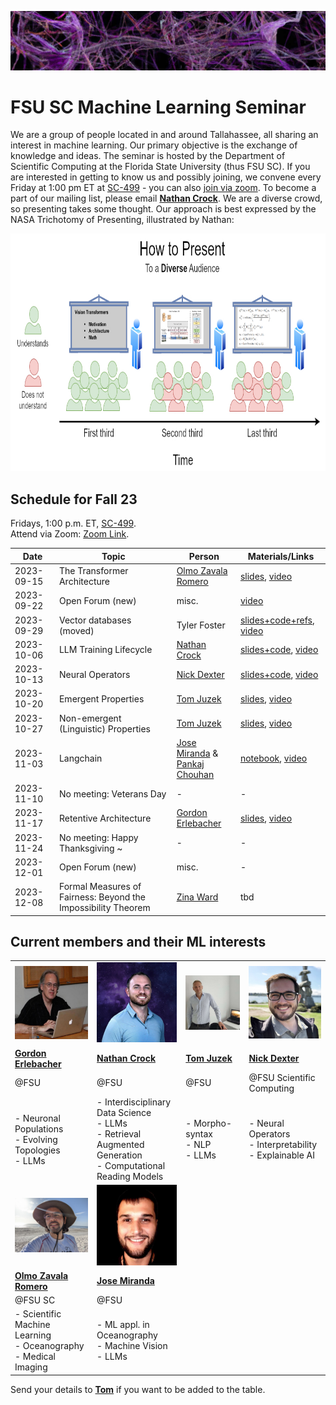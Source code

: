 ![Inspiring_banner](inspiring_banner2.jpg)

# FSU SC Machine Learning Seminar

We are a group of people located in and around Tallahassee, all sharing an interest in machine learning. Our primary objective is the exchange of knowledge and ideas. The seminar is hosted by the Department of Scientific Computing at the Florida State University (thus FSU SC). If you are interested in getting to know us and possibly joining, we convene every Friday at 1:00 pm ET at [SC-499](https://goo.gl/maps/BJLxE3Q7H1MTBqMu6) - you can also [join via zoom](https://fsu.zoom.us/j/9038137210). To become a part of our mailing list, please email [**Nathan Crock**](https://www.sc.fsu.edu/people?uid=ndc08). We are a diverse crowd, so presenting takes some thought. Our approach is best expressed by the NASA Trichotomy of Presenting, illustrated by Nathan: 

<div align="center">
<img src="member_jpgs/columbian_trichotomy.jpg" alt="columbian_trichotomy.jpg" width="900" height="380">
</div>

## Schedule for Fall 23

Fridays, 1:00 p.m. ET, [SC-499](https://goo.gl/maps/BJLxE3Q7H1MTBqMu6). <br />
Attend via Zoom: [Zoom Link](https://fsu.zoom.us/j/9038137210). <br />

| Date       | Topic        | Person | Materials/Links | 
|------------|--------------|--------|-----------------|
| 2023-09-15 | The Transformer Architecture | [Olmo Zavala Romero](https://www.sc.fsu.edu/people?uid=osz09) | [slides](materials/olmo_zavala/wk3_OZR_transformer.pdf), [video](https://www.youtube.com/watch?v=qqC3qCfrRx4&list=PL9tqMq5NvS1Nugw1sii6IKsB_8RJ9GqYj&index=3&pp=iAQB) |
| 2023-09-22 | Open Forum (new) | misc. | [video](https://www.youtube.com/watch?v=qoZg7Ihp-0g&list=PL9tqMq5NvS1Nugw1sii6IKsB_8RJ9GqYj&index=2&pp=iAQB) |
| 2023-09-29 | Vector databases (moved) | Tyler Foster | [slides+code+refs](materials/tyler_foster), [video](https://www.youtube.com/watch?v=bJbbYm4ixKk&list=PL9tqMq5NvS1Nugw1sii6IKsB_8RJ9GqYj&index=4&pp=iAQB) |
| 2023-10-06 | LLM Training Lifecycle | [Nathan Crock](https://www.sc.fsu.edu/people?uid=ndc08) | [slides+code](materials/nathan_crock),  [video](https://www.youtube.com/watch?v=1bO0jGnoCOA&list=PL9tqMq5NvS1Nugw1sii6IKsB_8RJ9GqYj&index=1&pp=iAQB) |
| 2023-10-13 | Neural Operators | [Nick Dexter](https://www.sc.fsu.edu/people?uid=nd22f) | [slides+code](materials/nick_dexter/), [video](https://www.youtube.com/watch?v=94IGMBhdEYQ&list=PL9tqMq5NvS1Nugw1sii6IKsB_8RJ9GqYj&index=5&pp=iAQB) |
| 2023-10-20 | Emergent Properties | [Tom Juzek](https://modlang.fsu.edu/person/tom-juzek) | [slides](materials/tom_juzek/2023-10-20_SCML_Emergent_properties.pdf), [video](https://www.youtube.com/watch?v=OGov6-FeAW8&list=PL9tqMq5NvS1Nugw1sii6IKsB_8RJ9GqYj&index=4) |
| 2023-10-27 | Non-emergent (Linguistic) Properties | [Tom Juzek](https://modlang.fsu.edu/person/tom-juzek) | [slides](materials/tom_juzek/2023-10-27_SCML_Non-emergent_properties.pdf), [video](https://www.youtube.com/watch?v=5brerSm4Aik&list=PL9tqMq5NvS1Nugw1sii6IKsB_8RJ9GqYj&index=3) |
| 2023-11-03 | Langchain | [Jose Miranda](https://www.sc.fsu.edu/people?uid=jrm22n) & <br /> [Pankaj Chouhan](https://www.sc.fsu.edu/people?uid=pc19d) | [notebook](materials/pankaj_chouhan_jose_miranda/), [video](https://www.youtube.com/watch?v=upoGkywOpwY&list=PL9tqMq5NvS1Nugw1sii6IKsB_8RJ9GqYj&index=2)   |
| 2023-11-10 | No meeting: Veterans Day | - | - |
| 2023-11-17 | Retentive Architecture | [Gordon Erlebacher](https://www.sc.fsu.edu/people/faculty?uid=gerlebacher) | [slides](materials/gordon_erlebacher/retentive_networks_2023-11-17.pdf), [video](https://www.youtube.com/watch?v=XXRoJoX7rNs&list=PL9tqMq5NvS1Nugw1sii6IKsB_8RJ9GqYj&index=1) |
| 2023-11-24 | No meeting: Happy Thanksgiving ~ | - | - |
| 2023-12-01 |  Open Forum (new) | misc. | - |
| 2023-12-08 | Formal Measures of Fairness: Beyond the Impossibility Theorem | [Zina Ward](https://philosophy.fsu.edu/person/zina-ward) | tbd |


## Current members and their ML interests

|            |            |            |            | 
|------------|------------|------------|------------|
| <img src="member_jpgs/gerlebacher.jpg" alt="gerlebacher.jpg" width=200px> | <img src="member_jpgs/ncrock.jpg" alt="ncrock.jpg" width=200px> | <img src="member_jpgs/tjuzek2.jpg" alt="tjuzek.jpg" width=200px> | <img src="member_jpgs/ndexter.jpg" alt="ndexter.jpg" width=200px> |
| [**Gordon Erlebacher**](https://www.sc.fsu.edu/people/faculty?uid=gerlebacher) | [**Nathan Crock**](https://www.sc.fsu.edu/people?uid=ndc08) | [**Tom Juzek**](https://modlang.fsu.edu/person/tom-juzek) | [**Nick Dexter**](https://sites.google.com/view/ndexter) |
| @FSU | @FSU | @FSU |   @FSU Scientific Computing |
| - Neuronal Populations <br /> - Evolving Topologies <br /> - LLMs | - Interdisciplinary Data Science <br /> - LLMs <br /> - Retrieval Augmented Generation <br /> - Computational Reading Models | - Morpho-syntax <br /> - NLP <br /> - LLMs | - Neural Operators <br /> - Interpretability <br /> - Explainable AI |
| <img src="member_jpgs/olmoz.jpg" alt="olmoz.jpg" width=200px> | <img src="member_jpgs/jmiranda.jpg" alt="jmiranda.jpg" width=200px> |  | |
| [**Olmo Zavala Romero**](https://olmozavala.com/) | [**Jose Miranda**](https://olmozavala.com/)  |  |
| @FSU SC | @FSU |  |    |
| - Scientific Machine Learning <br /> - Oceanography <br /> - Medical Imaging | - ML appl. in Oceanography <br /> - Machine Vision <br /> - LLMs |  |  |







Send your details to [**Tom**](https://modlang.fsu.edu/person/tom-juzek) if you want to be added to the table. 


